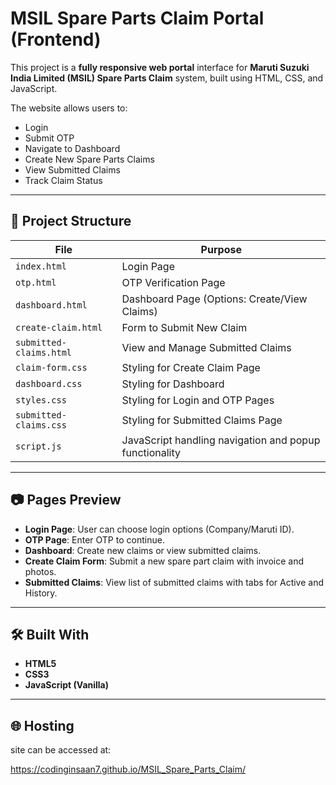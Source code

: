 # MSIL Spare Parts Claim Portal (Frontend)

This project is a **fully responsive web portal** interface for **Maruti Suzuki India Limited (MSIL) Spare Parts Claim** system, built using HTML, CSS, and JavaScript.

The website allows users to:
- Login
- Submit OTP
- Navigate to Dashboard
- Create New Spare Parts Claims
- View Submitted Claims
- Track Claim Status

---

## 🚀 Project Structure

| File                   | Purpose |
|------------------------|---------|
| `index.html`           | Login Page |
| `otp.html`             | OTP Verification Page |
| `dashboard.html`       | Dashboard Page (Options: Create/View Claims) |
| `create-claim.html`    | Form to Submit New Claim |
| `submitted-claims.html`| View and Manage Submitted Claims |
| `claim-form.css`       | Styling for Create Claim Page |
| `dashboard.css`        | Styling for Dashboard |
| `styles.css`           | Styling for Login and OTP Pages |
| `submitted-claims.css` | Styling for Submitted Claims Page |
| `script.js`            | JavaScript handling navigation and popup functionality |

---

## 📷 Pages Preview

- **Login Page**: User can choose login options (Company/Maruti ID).
- **OTP Page**: Enter OTP to continue.
- **Dashboard**: Create new claims or view submitted claims.
- **Create Claim Form**: Submit a new spare part claim with invoice and photos.
- **Submitted Claims**: View list of submitted claims with tabs for Active and History.

---

## 🛠 Built With

- **HTML5**
- **CSS3**
- **JavaScript (Vanilla)**

---

## 🌐 Hosting

site can be accessed at:

https://codinginsaan7.github.io/MSIL_Spare_Parts_Claim/




